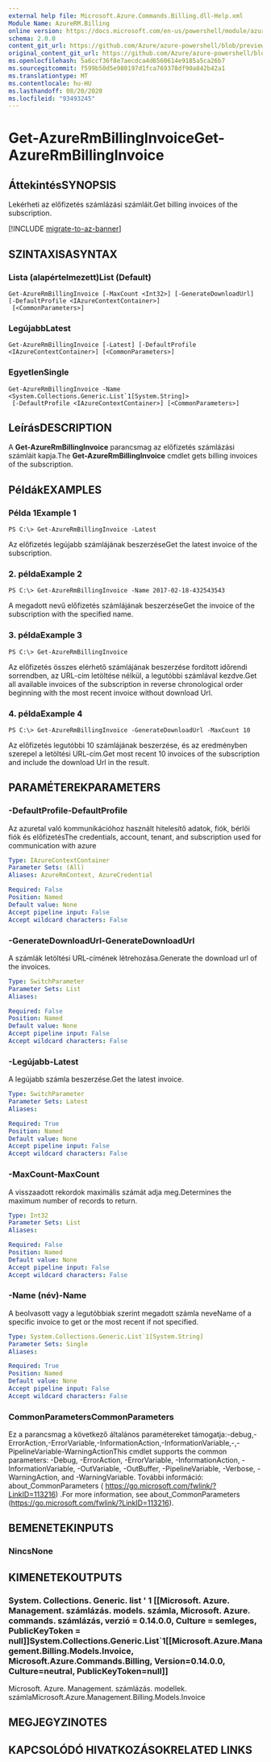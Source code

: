 ```yaml
---
external help file: Microsoft.Azure.Commands.Billing.dll-Help.xml
Module Name: AzureRM.Billing
online version: https://docs.microsoft.com/en-us/powershell/module/azurerm.billing/get-azurermbillinginvoice
schema: 2.0.0
content_git_url: https://github.com/Azure/azure-powershell/blob/preview/src/ResourceManager/Billing/Commands.Billing/help/Get-AzureRmBillingInvoice.md
original_content_git_url: https://github.com/Azure/azure-powershell/blob/preview/src/ResourceManager/Billing/Commands.Billing/help/Get-AzureRmBillingInvoice.md
ms.openlocfilehash: 5a6ccf36f8e7aecdca4d6560614e9185a5ca26b7
ms.sourcegitcommit: f599b50d5e980197d1fca769378df90a842b42a1
ms.translationtype: MT
ms.contentlocale: hu-HU
ms.lasthandoff: 08/20/2020
ms.locfileid: "93493245"
---
```

# <span data-ttu-id="dad25-101">Get-AzureRmBillingInvoice</span><span class="sxs-lookup"><span data-stu-id="dad25-101">Get-AzureRmBillingInvoice</span></span>

## <span data-ttu-id="dad25-102">Áttekintés</span><span class="sxs-lookup"><span data-stu-id="dad25-102">SYNOPSIS</span></span>
<span data-ttu-id="dad25-103">Lekérheti az előfizetés számlázási számláit.</span><span class="sxs-lookup"><span data-stu-id="dad25-103">Get billing invoices of the subscription.</span></span>

[!INCLUDE [migrate-to-az-banner](../../includes/migrate-to-az-banner.md)]

## <span data-ttu-id="dad25-104">SZINTAXISA</span><span class="sxs-lookup"><span data-stu-id="dad25-104">SYNTAX</span></span>

### <span data-ttu-id="dad25-105">Lista (alapértelmezett)</span><span class="sxs-lookup"><span data-stu-id="dad25-105">List (Default)</span></span>
```
Get-AzureRmBillingInvoice [-MaxCount <Int32>] [-GenerateDownloadUrl] [-DefaultProfile <IAzureContextContainer>]
 [<CommonParameters>]
```

### <span data-ttu-id="dad25-106">Legújabb</span><span class="sxs-lookup"><span data-stu-id="dad25-106">Latest</span></span>
```
Get-AzureRmBillingInvoice [-Latest] [-DefaultProfile <IAzureContextContainer>] [<CommonParameters>]
```

### <span data-ttu-id="dad25-107">Egyetlen</span><span class="sxs-lookup"><span data-stu-id="dad25-107">Single</span></span>
```
Get-AzureRmBillingInvoice -Name <System.Collections.Generic.List`1[System.String]>
 [-DefaultProfile <IAzureContextContainer>] [<CommonParameters>]
```

## <span data-ttu-id="dad25-108">Leírás</span><span class="sxs-lookup"><span data-stu-id="dad25-108">DESCRIPTION</span></span>
<span data-ttu-id="dad25-109">A **Get-AzureRmBillingInvoice** parancsmag az előfizetés számlázási számláit kapja.</span><span class="sxs-lookup"><span data-stu-id="dad25-109">The **Get-AzureRmBillingInvoice** cmdlet gets billing invoices of the subscription.</span></span> 

## <span data-ttu-id="dad25-110">Példák</span><span class="sxs-lookup"><span data-stu-id="dad25-110">EXAMPLES</span></span>

### <span data-ttu-id="dad25-111">Példa 1</span><span class="sxs-lookup"><span data-stu-id="dad25-111">Example 1</span></span>
```
PS C:\> Get-AzureRmBillingInvoice -Latest
```

<span data-ttu-id="dad25-112">Az előfizetés legújabb számlájának beszerzése</span><span class="sxs-lookup"><span data-stu-id="dad25-112">Get the latest invoice of the subscription.</span></span>

### <span data-ttu-id="dad25-113">2. példa</span><span class="sxs-lookup"><span data-stu-id="dad25-113">Example 2</span></span>
```
PS C:\> Get-AzureRmBillingInvoice -Name 2017-02-18-432543543
```

<span data-ttu-id="dad25-114">A megadott nevű előfizetés számlájának beszerzése</span><span class="sxs-lookup"><span data-stu-id="dad25-114">Get the invoice of the subscription with the specified name.</span></span>

### <span data-ttu-id="dad25-115">3. példa</span><span class="sxs-lookup"><span data-stu-id="dad25-115">Example 3</span></span>
```
PS C:\> Get-AzureRmBillingInvoice
```

<span data-ttu-id="dad25-116">Az előfizetés összes elérhető számlájának beszerzése fordított időrendi sorrendben, az URL-cím letöltése nélkül, a legutóbbi számlával kezdve.</span><span class="sxs-lookup"><span data-stu-id="dad25-116">Get all available invoices of the subscription in reverse chronological order beginning with the most recent invoice without download Url.</span></span> 

### <span data-ttu-id="dad25-117">4. példa</span><span class="sxs-lookup"><span data-stu-id="dad25-117">Example 4</span></span>
```
PS C:\> Get-AzureRmBillingInvoice -GenerateDownloadUrl -MaxCount 10
```

<span data-ttu-id="dad25-118">Az előfizetés legutóbbi 10 számlájának beszerzése, és az eredményben szerepel a letöltési URL-cím.</span><span class="sxs-lookup"><span data-stu-id="dad25-118">Get most recent 10 invoices of the subscription and include the download Url in the result.</span></span>

## <span data-ttu-id="dad25-119">PARAMÉTEREK</span><span class="sxs-lookup"><span data-stu-id="dad25-119">PARAMETERS</span></span>

### <span data-ttu-id="dad25-120">-DefaultProfile</span><span class="sxs-lookup"><span data-stu-id="dad25-120">-DefaultProfile</span></span>
<span data-ttu-id="dad25-121">Az azuretal való kommunikációhoz használt hitelesítő adatok, fiók, bérlői fiók és előfizetés</span><span class="sxs-lookup"><span data-stu-id="dad25-121">The credentials, account, tenant, and subscription used for communication with azure</span></span>

```yaml
Type: IAzureContextContainer
Parameter Sets: (All)
Aliases: AzureRmContext, AzureCredential

Required: False
Position: Named
Default value: None
Accept pipeline input: False
Accept wildcard characters: False
```

### <span data-ttu-id="dad25-122">-GenerateDownloadUrl</span><span class="sxs-lookup"><span data-stu-id="dad25-122">-GenerateDownloadUrl</span></span>
<span data-ttu-id="dad25-123">A számlák letöltési URL-címének létrehozása.</span><span class="sxs-lookup"><span data-stu-id="dad25-123">Generate the download url of the invoices.</span></span>

```yaml
Type: SwitchParameter
Parameter Sets: List
Aliases: 

Required: False
Position: Named
Default value: None
Accept pipeline input: False
Accept wildcard characters: False
```

### <span data-ttu-id="dad25-124">-Legújabb</span><span class="sxs-lookup"><span data-stu-id="dad25-124">-Latest</span></span>
<span data-ttu-id="dad25-125">A legújabb számla beszerzése.</span><span class="sxs-lookup"><span data-stu-id="dad25-125">Get the latest invoice.</span></span>

```yaml
Type: SwitchParameter
Parameter Sets: Latest
Aliases: 

Required: True
Position: Named
Default value: None
Accept pipeline input: False
Accept wildcard characters: False
```

### <span data-ttu-id="dad25-126">-MaxCount</span><span class="sxs-lookup"><span data-stu-id="dad25-126">-MaxCount</span></span>
<span data-ttu-id="dad25-127">A visszaadott rekordok maximális számát adja meg.</span><span class="sxs-lookup"><span data-stu-id="dad25-127">Determines the maximum number of records to return.</span></span>

```yaml
Type: Int32
Parameter Sets: List
Aliases: 

Required: False
Position: Named
Default value: None
Accept pipeline input: False
Accept wildcard characters: False
```

### <span data-ttu-id="dad25-128">-Name (név)</span><span class="sxs-lookup"><span data-stu-id="dad25-128">-Name</span></span>
<span data-ttu-id="dad25-129">A beolvasott vagy a legutóbbiak szerint megadott számla neve</span><span class="sxs-lookup"><span data-stu-id="dad25-129">Name of a specific invoice to get or the most recent if not specified.</span></span>

```yaml
Type: System.Collections.Generic.List`1[System.String]
Parameter Sets: Single
Aliases: 

Required: True
Position: Named
Default value: None
Accept pipeline input: False
Accept wildcard characters: False
```

### <span data-ttu-id="dad25-130">CommonParameters</span><span class="sxs-lookup"><span data-stu-id="dad25-130">CommonParameters</span></span>
<span data-ttu-id="dad25-131">Ez a parancsmag a következő általános paramétereket támogatja:-debug,-ErrorAction,-ErrorVariable,-InformationAction,-InformationVariable,-,-PipelineVariable-WarningAction</span><span class="sxs-lookup"><span data-stu-id="dad25-131">This cmdlet supports the common parameters: -Debug, -ErrorAction, -ErrorVariable, -InformationAction, -InformationVariable, -OutVariable, -OutBuffer, -PipelineVariable, -Verbose, -WarningAction, and -WarningVariable.</span></span> <span data-ttu-id="dad25-132">További információ: about_CommonParameters ( https://go.microsoft.com/fwlink/?LinkID=113216) .</span><span class="sxs-lookup"><span data-stu-id="dad25-132">For more information, see about_CommonParameters (https://go.microsoft.com/fwlink/?LinkID=113216).</span></span>

## <span data-ttu-id="dad25-133">BEMENETEK</span><span class="sxs-lookup"><span data-stu-id="dad25-133">INPUTS</span></span>

### <span data-ttu-id="dad25-134">Nincs</span><span class="sxs-lookup"><span data-stu-id="dad25-134">None</span></span>

## <span data-ttu-id="dad25-135">KIMENETEK</span><span class="sxs-lookup"><span data-stu-id="dad25-135">OUTPUTS</span></span>

### <span data-ttu-id="dad25-136">System. Collections. Generic. list ' 1 [[Microsoft. Azure. Management. számlázás. models. számla, Microsoft. Azure. commands. számlázás, verzió = 0.14.0.0, Culture = semleges, PublicKeyToken = null]]</span><span class="sxs-lookup"><span data-stu-id="dad25-136">System.Collections.Generic.List\`1[[Microsoft.Azure.Management.Billing.Models.Invoice, Microsoft.Azure.Commands.Billing, Version=0.14.0.0, Culture=neutral, PublicKeyToken=null]]</span></span>
<span data-ttu-id="dad25-137">Microsoft. Azure. Management. számlázás. modellek. számla</span><span class="sxs-lookup"><span data-stu-id="dad25-137">Microsoft.Azure.Management.Billing.Models.Invoice</span></span>

## <span data-ttu-id="dad25-138">MEGJEGYZI</span><span class="sxs-lookup"><span data-stu-id="dad25-138">NOTES</span></span>

## <span data-ttu-id="dad25-139">KAPCSOLÓDÓ HIVATKOZÁSOK</span><span class="sxs-lookup"><span data-stu-id="dad25-139">RELATED LINKS</span></span>

